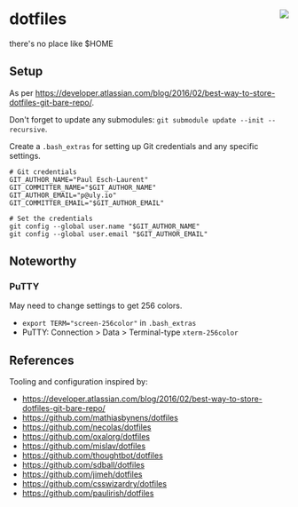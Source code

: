 # dotfiles <img align="right" src="http://forthebadge.com/images/badges/built-with-love.svg">

there's no place like $HOME


## Setup

As per https://developer.atlassian.com/blog/2016/02/best-way-to-store-dotfiles-git-bare-repo/.

Don't forget to update any submodules: `git submodule update --init --recursive`.

Create a `.bash_extras` for setting up Git credentials and any specific settings.

```
# Git credentials
GIT_AUTHOR_NAME="Paul Esch-Laurent"
GIT_COMMITTER_NAME="$GIT_AUTHOR_NAME"
GIT_AUTHOR_EMAIL="p@uly.io"
GIT_COMMITTER_EMAIL="$GIT_AUTHOR_EMAIL"

# Set the credentials
git config --global user.name "$GIT_AUTHOR_NAME"
git config --global user.email "$GIT_AUTHOR_EMAIL"
```


## Noteworthy

### PuTTY

May need to change settings to get 256 colors.

  - `export TERM="screen-256color"` in `.bash_extras`
  - PuTTY: Connection > Data > Terminal-type `xterm-256color`


## References

Tooling and configuration inspired by:

- https://developer.atlassian.com/blog/2016/02/best-way-to-store-dotfiles-git-bare-repo/
- https://github.com/mathiasbynens/dotfiles
- https://github.com/necolas/dotfiles
- https://github.com/oxalorg/dotfiles
- https://github.com/mislav/dotfiles
- https://github.com/thoughtbot/dotfiles
- https://github.com/sdball/dotfiles
- https://github.com/jimeh/dotfiles
- https://github.com/csswizardry/dotfiles
- https://github.com/paulirish/dotfiles
